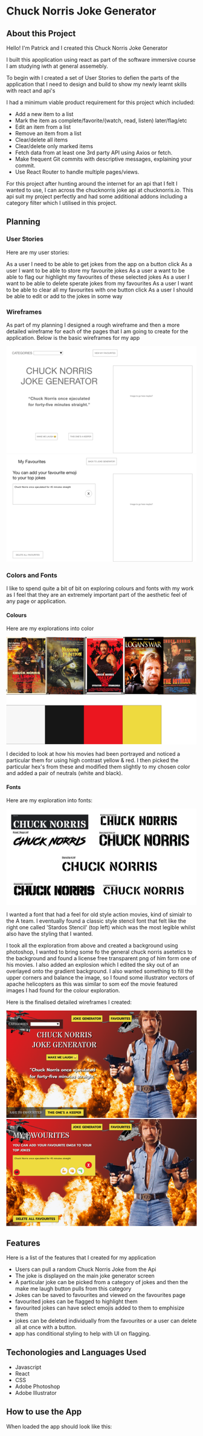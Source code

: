 # Chuck Norris Joke Generator 

## About this Project
Hello! I'm Patrick and I created this Chuck Norris Joke Generator

I built this apoplication using react as part of the software immersive course I am studying iwth at general assemebly.

To begin with I created a set of User Stories to defien the parts of the application that I need to design and build to show my newly learnt skills with react and api's

I had a minimum viable product requirement for this project which included: 

- Add a new item to a list
- Mark the item as complete/favorite/(watch, read, listen) later/flag/etc
- Edit an item from a list
- Remove an item from a list
- Clear/delete all items
- Clear/delete only marked items
- Fetch data from at least one 3rd party API using Axios or fetch.
- Make frequent Git commits with descriptive messages, explaining your commit.
- Use React Router to handle multiple pages/views.


For this project after hunting around the internet for an api that I felt I wanted to use, I can across the chucknorris joke api at chucknorris.io. This api suit my project perfectly and had some additional addons including a category filter which I utilised in this project.


## Planning

### User Stories

Here are my user stories:

As a user I need to be able to get jokes from the app on a button click
As a user I want to be able to store my favourite jokes
As a user a want to be able to flag our highlight my favourites of these selected jokes
As a user I want to be able to delete sperate jokes from my favourites
As a user I want to be able to clear all my favourites with one button click
As a user I should be able to edit or add to the jokes in some way


### Wireframes

As part of my planning I designed a rough wireframe and then a more detailed wireframe for each of the pages that I am going to create for the application. Below is  the basic wireframes for my app

![Homepage Basic wireframe](./Planning/Wireframes/homepage-basic-wire-frame.png)
![Favourites Basic wireframe](./Planning/Wireframes/favourites-basic-wireframe.png)



### Colors and Fonts

I like to spend quite a bit of bit on exploring colours and fonts with my work as I feel that they are an extremely important part of the aesthetic feel of any page or application. 


#### Colours
Here are my explorations into color

![Favourites Detailed wireframe](./Planning/Wireframes/chuck-norris-color-exploration.png)

I decided to look at how his movies had been portrayed and noticed a particular them for using high contrast yellow & red. I then picked the particular hex's from these and modified them slightly to my chosen color and added a pair of neutrals (white and black).

#### Fonts

Here are my exploration into fonts:

![Colour Exploration](./Planning/Wireframes/chuck-norris-font-exploration.png)

I wanted a font that had a feel for old style action movies, kind of simialr to the A team. I eventually found a classic style stencil font that felt like the right one called 'Stardos Stencil' (top left) which was the most legible whilst also have the styling that I wanted.

I took all the exploration from above and created a background using photoshop, I wanted to bring some fo the general chuck norris asetetics to the background and found a license free transparent png of him form one of his movies. I also added an explosion which I edited the sky out of an overlayed onto the gradient background. I also wanted something to fill the upper corners and balance the image, so I found some illustrator vectors of apache helicopters as this was similar to som eof the movie featured images I had found for the colour exploration.

Here is the finalised detailed wireframes I created:

![Homepage Detailed wireframe](./Planning/Wireframes/homepage-detailed-wireframe.png)
![Favourites Detailed wireframe](./Planning/Wireframes/favourites-detailed-wireframe.png)

## Features

Here is a list of the features that I created for my application

- Users can pull a random Chuck Norris Joke from the Api
- The joke is displayed on the main joke generator screen 
- A particular joke can be picked from a category of jokes and then the make me laugh button pulls from this category
- Jokes can be saved to favourites and viewed on the favourites page
- favourited jokes can be flagged to highlight them
- favourited jokes can have select emojis added to them to emphisize them
- jokes can be deleted individually from the favourites or  a user can delete all at once with a button.
- app has conditional styling to help with UI on flagging.

## Techonologies and Languages Used

- Javascript
- React 
- CSS
- Adobe Photoshop
- Adobe Illustrator


## How to use the App

When loaded the app should look like this:

